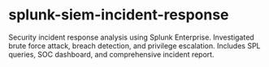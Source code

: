 # splunk-siem-incident-response
Security incident response analysis using Splunk Enterprise. Investigated brute force attack, breach detection, and privilege escalation. Includes SPL queries, SOC dashboard, and comprehensive incident report.
